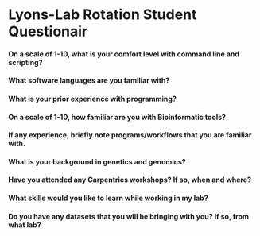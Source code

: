 # Lyons-Lab Rotation Student Questionair




#### On a scale of 1-10, what is your comfort level with command line and scripting?




#### What software languages are you familiar with?




#### What is your prior experience with programming?




#### On a scale of 1-10, how familiar are you with Bioinformatic tools? 




#### If any experience, briefly note programs/workflows that you are familiar with. 




#### What is your background in genetics and genomics?




#### Have you attended any Carpentries workshops? If so, when and where?




#### What skills would you like to learn while working in my lab?




#### Do you have any datasets that you will be bringing with you? If so, from what lab? 


